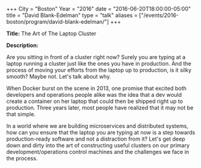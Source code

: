+++
City = "Boston"
Year = "2016"
date = "2016-06-20T18:00:00-05:00"
title = "David Blank-Edelman"
type = "talk"
aliases = ["/events/2016-boston/program/david-blank-edelman/"]
+++

<div class="span-15  ">
  <div class="span-15  last ">
  <p><strong>Title:</strong>
  The Art of The Laptop Cluster
  </p>

  <p><strong>Description:</strong></p>

  <p>
  Are you sitting in front of a cluster right now? Surely you are typing at a laptop running a cluster just like the ones you have in production. And the process of moving your efforts from the laptop up to production, is it silky smooth? Maybe not. Let's talk about why.
  </p>

  <p>
  When Docker burst on the scene in 2013, one promise that excited both developers and operations people alike was the idea that a dev would create a container on her laptop that could then be shipped right up to production. Three years later, most people have realized that it may not be that simple.

In a world where we are building microservices and distributed systems, how can you ensure that the laptop you are typing at now is a step towards production-ready software and not a distraction from it? Let's get deep down and dirty into the art of constructing useful clusters on our primary development/operations control machines and the challenges we face in the process. 
  </p>
  </div>
</div>
